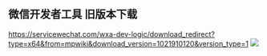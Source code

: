 ## 微信开发者工具 旧版本下载

https://servicewechat.com/wxa-dev-logic/download_redirect?type=x64&from=mpwiki&download_version=1021910120&version_type=1
![](https://gitee.com/yt46767/doc/raw/master/2021-03/企业微信截图_1602214063842.png)